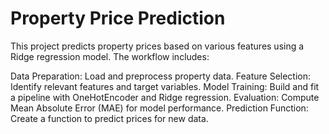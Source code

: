 # Property Price Prediction

This project predicts property prices based on various features using a Ridge regression model. The workflow includes:

Data Preparation: Load and preprocess property data.
Feature Selection: Identify relevant features and target variables.
Model Training: Build and fit a pipeline with OneHotEncoder and Ridge regression.
Evaluation: Compute Mean Absolute Error (MAE) for model performance.
Prediction Function: Create a function to predict prices for new data.
